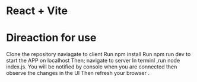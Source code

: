# React + Vite
# Direaction  for use
Clone the repository
naviagate to client
Run npm install
Run npm run dev to start the APP on localhost
 Then;
navigate to server
In terminl ,run node index.js.
You will be notified by console when you are connected then observe the changes in the UI
Then refresh your browser .
